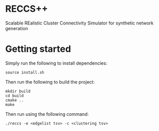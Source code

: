 # RECCS++
Scalable REalistic Cluster Connectivity Simulator for synthetic network generation

# Getting started
Simply run the following to install dependencies:

```
source install.sh
```

Then run the following to build the project:

```
mkdir build
cd build
cmake ..
make
```

Then run using the following command:
```
./reccs -e <edgelist tsv> -c <clustering tsv>
```
